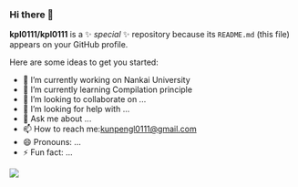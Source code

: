 ### Hi there 👋


**kpl0111/kpl0111** is a ✨ _special_ ✨ repository because its `README.md` (this file) appears on your GitHub profile.

Here are some ideas to get you started:

- 🔭 I’m currently working on Nankai University
- 🌱 I’m currently learning Compilation principle
- 👯 I’m looking to collaborate on ...
- 🤔 I’m looking for help with ...
- 💬 Ask me about ...
- 📫 How to reach me:kunpengl0111@gmail.com
- 😄 Pronouns: ...
- ⚡ Fun fact: ...

![](https://github-readme-stats.vercel.app/api?username=kpl0111&theme=dark)

